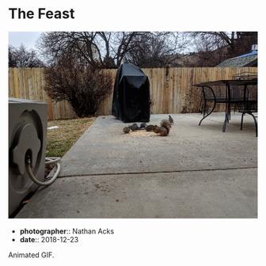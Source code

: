 # The Feast

![Squirrels and quail eating peanuts and bird seed on a patio in winter](assets/2018-12-23-the-feast.webp)

* **photographer**:: Nathan Acks  
* **date**:: 2018-12-23

Animated GIF.
